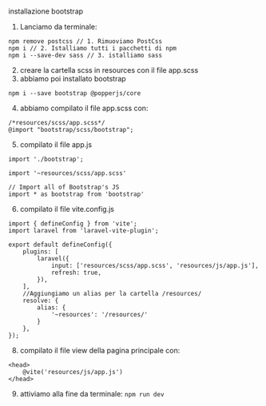 ###
 installazione bootstrap 

1. Lanciamo da terminale:
```
npm remove postcss // 1. Rimuoviamo PostCss
npm i // 2. Istalliamo tutti i pacchetti di npm
npm i --save-dev sass // 3. istalliamo sass
```

2. creare la cartella scss in resources con il file app.scss
3. abbiamo poi installato bootstrap
```
npm i --save bootstrap @popperjs/core
```
4. abbiamo compilato il file app.scss con:
```
/*resources/scss/app.scss*/
@import "bootstrap/scss/bootstrap";
```
5. compilato il file app.js
```
import './bootstrap';

import '~resources/scss/app.scss'

// Import all of Bootstrap's JS
import * as bootstrap from 'bootstrap'

```
6. compilato il file vite.config.js
```
import { defineConfig } from 'vite';
import laravel from 'laravel-vite-plugin';

export default defineConfig({
    plugins: [
        laravel({
            input: ['resources/scss/app.scss', 'resources/js/app.js'],
            refresh: true,
        }),
    ],
    //Aggiungiamo un alias per la cartella /resources/
    resolve: {
        alias: {
            '~resources': '/resources/'
        }
    },
});
```
8. compilato il file view della pagina principale con:
```
<head>
    @vite('resources/js/app.js')
</head>
```
9. attiviamo alla fine da terminale: ```npm run dev```

